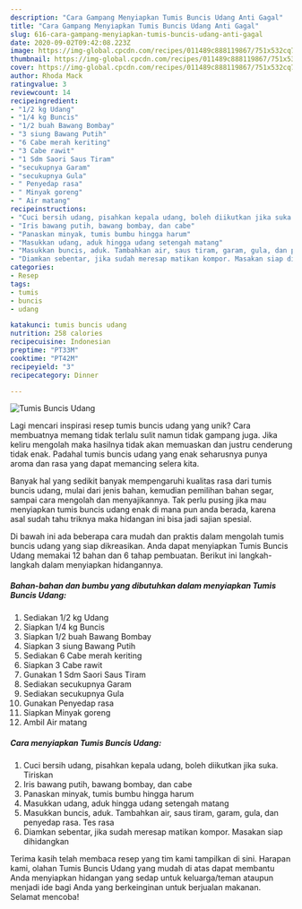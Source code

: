 ```yaml
---
description: "Cara Gampang Menyiapkan Tumis Buncis Udang Anti Gagal"
title: "Cara Gampang Menyiapkan Tumis Buncis Udang Anti Gagal"
slug: 616-cara-gampang-menyiapkan-tumis-buncis-udang-anti-gagal
date: 2020-09-02T09:42:08.223Z
image: https://img-global.cpcdn.com/recipes/011489c888119867/751x532cq70/tumis-buncis-udang-foto-resep-utama.jpg
thumbnail: https://img-global.cpcdn.com/recipes/011489c888119867/751x532cq70/tumis-buncis-udang-foto-resep-utama.jpg
cover: https://img-global.cpcdn.com/recipes/011489c888119867/751x532cq70/tumis-buncis-udang-foto-resep-utama.jpg
author: Rhoda Mack
ratingvalue: 3
reviewcount: 14
recipeingredient:
- "1/2 kg Udang"
- "1/4 kg Buncis"
- "1/2 buah Bawang Bombay"
- "3 siung Bawang Putih"
- "6 Cabe merah keriting"
- "3 Cabe rawit"
- "1 Sdm Saori Saus Tiram"
- "secukupnya Garam"
- "secukupnya Gula"
- " Penyedap rasa"
- " Minyak goreng"
- " Air matang"
recipeinstructions:
- "Cuci bersih udang, pisahkan kepala udang, boleh diikutkan jika suka. Tiriskan"
- "Iris bawang putih, bawang bombay, dan cabe"
- "Panaskan minyak, tumis bumbu hingga harum"
- "Masukkan udang, aduk hingga udang setengah matang"
- "Masukkan buncis, aduk. Tambahkan air, saus tiram, garam, gula, dan penyedap rasa. Tes rasa"
- "Diamkan sebentar, jika sudah meresap matikan kompor. Masakan siap dihidangkan"
categories:
- Resep
tags:
- tumis
- buncis
- udang

katakunci: tumis buncis udang 
nutrition: 258 calories
recipecuisine: Indonesian
preptime: "PT33M"
cooktime: "PT42M"
recipeyield: "3"
recipecategory: Dinner

---
```



![Tumis Buncis Udang](https://img-global.cpcdn.com/recipes/011489c888119867/751x532cq70/tumis-buncis-udang-foto-resep-utama.jpg)

Lagi mencari inspirasi resep tumis buncis udang yang unik? Cara membuatnya memang tidak terlalu sulit namun tidak gampang juga. Jika keliru mengolah maka hasilnya tidak akan memuaskan dan justru cenderung tidak enak. Padahal tumis buncis udang yang enak seharusnya punya aroma dan rasa yang dapat memancing selera kita.

Banyak hal yang sedikit banyak mempengaruhi kualitas rasa dari tumis buncis udang, mulai dari jenis bahan, kemudian pemilihan bahan segar, sampai cara mengolah dan menyajikannya. Tak perlu pusing jika mau menyiapkan tumis buncis udang enak di mana pun anda berada, karena asal sudah tahu triknya maka hidangan ini bisa jadi sajian spesial.




Di bawah ini ada beberapa cara mudah dan praktis dalam mengolah tumis buncis udang yang siap dikreasikan. Anda dapat menyiapkan Tumis Buncis Udang memakai 12 bahan dan 6 tahap pembuatan. Berikut ini langkah-langkah dalam menyiapkan hidangannya.

<!--inarticleads1-->

##### Bahan-bahan dan bumbu yang dibutuhkan dalam menyiapkan Tumis Buncis Udang:

1. Sediakan 1/2 kg Udang
1. Siapkan 1/4 kg Buncis
1. Siapkan 1/2 buah Bawang Bombay
1. Siapkan 3 siung Bawang Putih
1. Sediakan 6 Cabe merah keriting
1. Siapkan 3 Cabe rawit
1. Gunakan 1 Sdm Saori Saus Tiram
1. Sediakan secukupnya Garam
1. Sediakan secukupnya Gula
1. Gunakan  Penyedap rasa
1. Siapkan  Minyak goreng
1. Ambil  Air matang




<!--inarticleads2-->

##### Cara menyiapkan Tumis Buncis Udang:

1. Cuci bersih udang, pisahkan kepala udang, boleh diikutkan jika suka. Tiriskan
1. Iris bawang putih, bawang bombay, dan cabe
1. Panaskan minyak, tumis bumbu hingga harum
1. Masukkan udang, aduk hingga udang setengah matang
1. Masukkan buncis, aduk. Tambahkan air, saus tiram, garam, gula, dan penyedap rasa. Tes rasa
1. Diamkan sebentar, jika sudah meresap matikan kompor. Masakan siap dihidangkan




Terima kasih telah membaca resep yang tim kami tampilkan di sini. Harapan kami, olahan Tumis Buncis Udang yang mudah di atas dapat membantu Anda menyiapkan hidangan yang sedap untuk keluarga/teman ataupun menjadi ide bagi Anda yang berkeinginan untuk berjualan makanan. Selamat mencoba!
